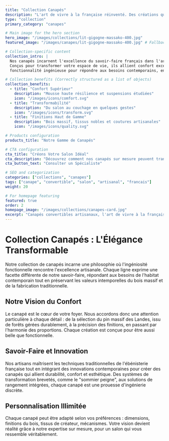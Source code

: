 ```yaml
---
title: "Collection Canapés"
description: "L'art de vivre à la française réinventé. Des créations qui transforment votre salon en espace de vie polyvalent."
type: "collection"
primary_category: "canapes"

# Main image for the hero section
hero_image: "/images/collections/lit-gigogne-massako-400.jpg"
featured_image: "/images/canapes/lit-gigogne-massako-400.jpg" # Fallback/alternate image

# Collection-specific content
collection_intro: |
  Nos canapés incarnent l'excellence du savoir-faire français dans l'art du mobilier de salon. 
  Conçus pour transformer votre espace de vie, ils allient confort exceptionnel et 
  fonctionnalité ingénieuse pour répondre aux besoins contemporains, en accord avec notre philosophie "Mieux vivre, mieux dormir, mieux respirer".

# Collection benefits (Correctly structured as a list of objects)
collection_benefits:
  - title: "Confort Supérieur"
    description: "Mousse haute résilience et suspensions étudiées"
    icon: "/images/icons/comfort.svg"
  - title: "Transformabilité"
    description: "Du salon au couchage en quelques gestes"
    icon: "/images/icons/transform.svg"
  - title: "Finitions Haut de Gamme"
    description: "Bois massif, tissus nobles et coutures artisanales"
    icon: "/images/icons/quality.svg"

# Products configuration
products_title: "Notre Gamme de Canapés"

# CTA configuration
cta_title: "Créons Votre Salon Idéal"
cta_description: "Découvrez comment nos canapés sur mesure peuvent transformer votre espace de vie en harmonie parfaite avec votre style de vie."
cta_button_text: "Consulter un Spécialiste"

# SEO and categorization
categories: ["collections", "canapes"]
tags: ["canape", "convertible", "salon", "artisanal", "francais"]
weight: 20

# For homepage featuring
featured: true
order: 2
homepage_image: "/images/collections/canapes-card.jpg"
excerpt: "Canapés convertibles artisanaux, l'art de vivre à la française réinventé."
---
```


# Collection Canapés : L'Élégance Transformable

Notre collection de canapés incarne une philosophie où l'ingéniosité fonctionnelle rencontre l'excellence artisanale. Chaque ligne exprime une facette différente de notre savoir-faire, répondant aux besoins de l'habitat contemporain tout en préservant les valeurs intemporelles du bois massif et de la fabrication traditionnelle.

## Notre Vision du Confort

Le canapé est le cœur de votre foyer. Nous accordons donc une attention particulière à chaque détail : de la sélection du pin massif des Landes, issu de forêts gérées durablement, à la précision des finitions, en passant par l'harmonie des proportions. Chaque création est conçue pour être aussi belle que fonctionnelle.

## Savoir-Faire et Innovation

Nos artisans maîtrisent les techniques traditionnelles de l'ébénisterie française tout en intégrant des innovations contemporaines pour créer des canapés qui allient durabilité, confort et esthétique. Des systèmes de transformation brevetés, comme le "sommier peigne", aux solutions de rangement intégrées, chaque canapé est une prouesse d'ingénierie discrète.

## Personnalisation Illimitée

Chaque canapé peut être adapté selon vos préférences : dimensions, finitions du bois, tissus de créateur, mécanismes. Votre vision devient réalité grâce à notre expertise sur mesure, pour un salon qui vous ressemble véritablement.